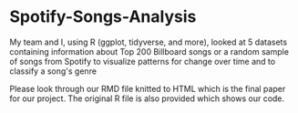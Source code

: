 # Spotify-Songs-Analysis
My team and I, using R (ggplot, tidyverse, and more), looked at 5 datasets containing information about Top 200 Billboard songs or a random sample of songs from Spotify to visualize patterns for change over time and to classify a song's genre

Please look through our RMD file knitted to HTML which is the final paper for our project. The original R file is also provided which shows our code.
